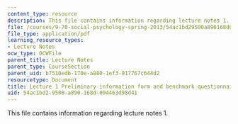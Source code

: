 ```yaml
---
content_type: resource
description: This file contains information regarding lecture notes 1.
file: /courses/9-70-social-psychology-spring-2013/54ac1bd29500a890168d094463d98d41_MIT9_70S13_inf_fm_bcmk_L1.pdf
file_type: application/pdf
learning_resource_types:
- Lecture Notes
ocw_type: OCWFile
parent_title: Lecture Notes
parent_type: CourseSection
parent_uid: b7510edb-170e-a880-1ef3-917767c644d2
resourcetype: Document
title: Lecture 1 Preliminary information form and benchmark questionnaire
uid: 54ac1bd2-9500-a890-168d-094463d98d41
---
```

This file contains information regarding lecture notes 1.

